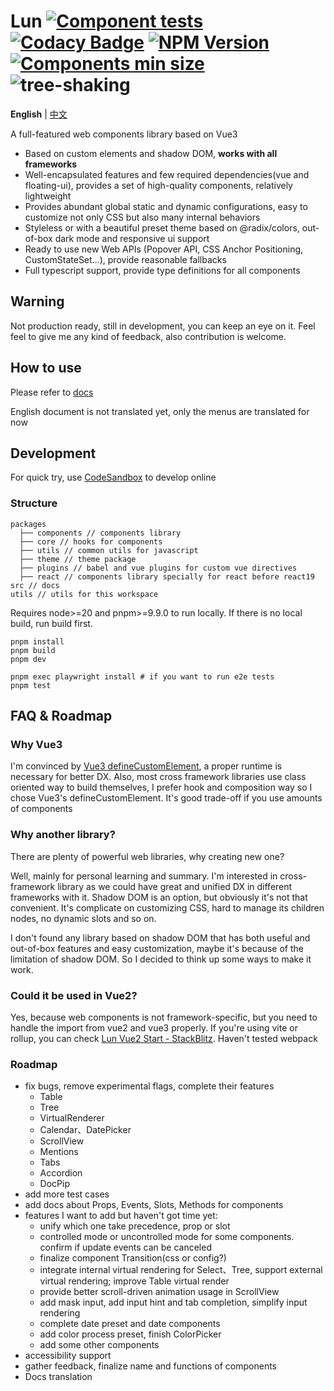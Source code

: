 # Lun [![Component tests](https://github.com/lejunyang/lun/actions/workflows/test.yml/badge.svg)](https://github.com/lejunyang/lun/actions/workflows/test.yml) [![Codacy Badge](https://app.codacy.com/project/badge/Coverage/751fd91b62944d92a6582bad731d20c8)](https://app.codacy.com/gh/lejunyang/lun/dashboard?utm_source=gh&utm_medium=referral&utm_content=&utm_campaign=Badge_coverage) [![NPM Version](https://img.shields.io/npm/v/%40lun-web%2Fcomponents)](https://www.npmjs.com/package/@lun-web/components) [![Components min size](https://badgen.net/bundlephobia/minzip/@lun-web/components)](https://bundlephobia.com/package/@lun-web/components@latest) ![tree-shaking](https://badgen.net/bundlephobia/tree-shaking/@lun-web/components)

**English** | [中文](./README.zh-CN.md)

A full-featured web components library based on Vue3

- Based on custom elements and shadow DOM, **works with all frameworks**
- Well-encapsulated features and few required dependencies(vue and floating-ui), provides a set of high-quality components, relatively lightweight
- Provides abundant global static and dynamic configurations, easy to customize not only CSS but also many internal behaviors
- Styleless or with a beautiful preset theme based on @radix/colors, out-of-box dark mode and responsive ui support
- Ready to use new Web APIs (Popover API, CSS Anchor Positioning, CustomStateSet...), provide reasonable fallbacks
- Full typescript support, provide type definitions for all components

## Warning

Not production ready, still in development, you can keep an eye on it. Feel feel to give me any kind of feedback, also contribution is welcome.

## How to use

Please refer to [docs](https://lejunyang.github.io/lun/en/guides/usage/)

English document is not translated yet, only the menus are translated for now

## Development

For quick try, use [CodeSandbox](https://codesandbox.io/p/github/lejunyang/lun/main) to develop online

### Structure

```
packages
  ├── components // components library
  ├── core // hooks for components
  ├── utils // common utils for javascript
  ├── theme // theme package
  ├── plugins // babel and vue plugins for custom vue directives
  ├── react // components library specially for react before react19
src // docs
utils // utils for this workspace
```

Requires node>=20 and pnpm>=9.9.0 to run locally. If there is no local build, run build first.

```
pnpm install
pnpm build
pnpm dev

pnpm exec playwright install # if you want to run e2e tests
pnpm test
```

## FAQ & Roadmap

### Why Vue3

I'm convinced by [Vue3 defineCustomElement](https://vuejs.org/guide/extras/web-components.html), a proper runtime is necessary for better DX.
Also, most cross framework libraries use class oriented way to build themselves, I prefer hook and composition way so I chose Vue3's defineCustomElement. It's good trade-off if you use amounts of components

### Why another library?

There are plenty of powerful web libraries, why creating new one?

Well, mainly for personal learning and summary. I'm interested in cross-framework library as we could have great and unified DX in different frameworks with it. Shadow DOM is an option, but obviously it's not that convenient. It's complicate on customizing CSS, hard to manage its children nodes, no dynamic slots and so on.

I don't found any library based on shadow DOM that has both useful and out-of-box features and easy customization, maybe it's because of the limitation of shadow DOM. So I decided to think up some ways to make it work.

### Could it be used in Vue2?

Yes, because web components is not framework-specific, but you need to handle the import from vue2 and vue3 properly. If you're using vite or rollup, you can check [Lun Vue2 Start - StackBlitz](https://stackblitz.com/edit/lun-vue2-start?file=vite.config.js,src%2FApp.vue,package.json). Haven't tested webpack

### Roadmap

- fix bugs, remove experimental flags, complete their features
  - Table
  - Tree
  - VirtualRenderer
  - Calendar、DatePicker
  - ScrollView
  - Mentions
  - Tabs
  - Accordion
  - DocPip
- add more test cases
- add docs about Props, Events, Slots, Methods for components
- features I want to add but haven't got time yet:
  - unify which one take precedence, prop or slot
  - controlled mode or uncontrolled mode for some components. confirm if update events can be canceled
  - finalize component Transition(css or config?)
  - integrate internal virtual rendering for Select、Tree, support external virtual rendering; improve Table virtual render
  - provide better scroll-driven animation usage in ScrollView
  - add mask input, add input hint and tab completion, simplify input rendering
  - complete date preset and date components
  - add color process preset, finish ColorPicker
  - add some other components
- accessibility support
- gather feedback, finalize name and functions of components
- Docs translation
